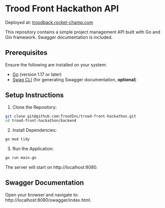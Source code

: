 # Trood Front Hackathon API

Deployed at:
[troodback.rocket-champ.com](https://troodback.rocket-champ.com)

This repository contains a simple project management API built with Go and Gin framework. Swagger documentation is included.

## Prerequisites
Ensure the following are installed on your system:

- [Go](https://go.dev/doc/install) (version 1.17 or later)
- [Swag CLI](https://github.com/swaggo/swag) (for generating Swagger documentation, **optional**)

## Setup Instructions
1. Clone the Repository:

```bash
git clone git@github.com:TroodInc/trood-front-hackathon.git
cd trood-front-hackathon/backend
```
2. Install Dependencies:

```bash
go mod tidy
```
3. Run the Application:

```bash
go run main.go
```
The server will start on http://localhost:8080.

## Swagger Documentation
Open your browser and navigate to: http://localhost:8080/swagger/index.html.
